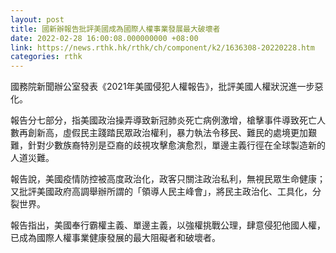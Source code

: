 ```yaml
---
layout: post
title: 國新辦報告批評美國成為國際人權事業發展最大破壞者
date: 2022-02-28 16:00:08.000000000 +08:00
link: https://news.rthk.hk/rthk/ch/component/k2/1636308-20220228.htm
categories: rthk
---
```


國務院新聞辦公室發表《2021年美國侵犯人權報告》，批評美國人權狀況進一步惡化。

報告分七部分，指美國政治操弄導致新冠肺炎死亡病例激增，槍擊事件導致死亡人數再創新高，虛假民主踐踏民眾政治權利，暴力執法令移民、難民的處境更加艱難，針對少數族裔特別是亞裔的歧視攻擊愈演愈烈，單邊主義行徑在全球製造新的人道災難。

報告說，美國疫情防控被高度政治化，政客只關注政治私利，無視民眾生命健康；又批評美國政府高調舉辦所謂的「領導人民主峰會」，將民主政治化、工具化，分裂世界。

報告指出，美國奉行霸權主義、單邊主義，以強權挑戰公理，肆意侵犯他國人權，已成為國際人權事業健康發展的最大阻礙者和破壞者。
